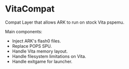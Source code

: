 # VitaCompat
Compat Layer that allows ARK to run on stock Vita pspemu.

Main components:
- Inject ARK's flash0 files.
- Replace POPS SPU.
- Handle Vita memory layout.
- Handle filesystem limitations on Vita.
- Handle exitgame for launcher.
